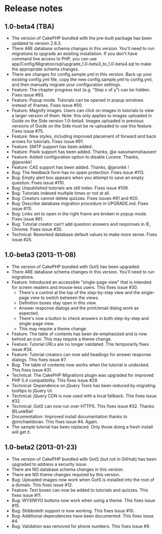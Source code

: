 Release notes
=================

1.0-beta4 (TBA)
-------------------------------------------------------------------------------
* The version of CakePHP bundled with the pre-built package has been updated to version 2.6.3.
* There ARE database schema changes in this version.  You'll need to run migrations to upgrade an existing installation.  If you don't have command line access to PHP, you can use app/Config/Migration/sql/upgrade_1.0-beta3_to_1.0-beta4.sql to make the appropriate schema changes.
* There are changes for config.sample.yml in this version. Back up your existing config.yml file, copy the new config.sample.yml to config.yml, and then manually migrate your configuration settings.
* Feature: The chapter progress text (e.g. “Step x of y”) can be hidden. Fixes issue #93.
* Feature: Popup mode.  Tutorials can be opened in popup windows instead of iframes.  Fixes issue #50.
* Feature: Magnify images.  Users can click on images in tutorials to view a larger version of them.  Note: this only applies to images uploaded in Guide on the Side version 1.0-beta4.  Images uploaded in previous versions of Guide on the Side must be re-uploaded to use this feature.  Fixes issue #75.
* Feature: New styles, including improved placement of forward and back arrows for tutorials.  Fixes issue #91.
* Feature: SMTP support has been added.
* Feature: Piwik support has been added.  Thanks, @a-sassmannshausen!
* Feature: Added configuration option to disable Lucene.  Thanks, @jaronkk!
* Feature: CAS support has been added.  Thanks, @jaronkk !
* Bug: The feedback form has no spam protection.  Fixes issue #113.
* Bug: Empty alert box appears when you attempt to save an empty question.  Fixes issue #110.
* Bug: Unpublished tutorials are still index.  Fixes issue #109.
* Bug: Tutorials indexed multiple times or not at all.
* Bug: Creators cannot delete quizzes.  Fixes issues #91 and #20.
* Bug: Describe database migration procedure in UPGRADE.md.  Fixes issue #70.
* Bug: Links set to open in the right frame are broken in popup mode.  Fixes issue #61.
* Bug: Tutorial creator can't add question answers and responses in IE, Chrome.  Fixes issue #35.
* Technical: Reworked database default values to make more sense.  Fixes issue #25.



1.0-beta3 (2013-11-08)
-------------------------------------------------------------------------------
* The version of CakePHP bundled with GotS has been upgraded.
* There ARE database schema changes in this version. You'll need to run migrations.
* Feature: Introduced an accessible "single-page view" that is intended for screen readers and mouse-less users. This fixes issue #30.
  * There's a control at the top of the step-by-step view and the single-page view to switch between the views.
  * Definition boxes stay open in this view.
  * Answer response dialogs and the print/email dialog work as expected.
  * There's now a button to check answers in both step-by-step and single-page view.
  * This may require a theme change.
* Feature: The table of contents has been de-emphasized and is now behind an icon. This may require a theme change.
* Feature: Tutorial URLs are no longer validated. This temporarily fixes issue #34.
* Feature: Tutorial creators can now add headings for answer response dialogs. This fixes issue #7.
* Bug: The table of contents now works when the tutorial is undocked. This fixes issue #31.
* Technical: The CakePHP Migrations plugin was upgraded for improved PHP 5.4 compatibility. This fixes issue #29.
* Technical: Dependence on jQuery Tools has been reduced by migrating tooltips to jQuery UI.
* Technical: jQuery CDN is now used with a local fallback. This fixes issue #32.
* Technical: GotS can now run over HTTPS. This fixes issue #32. Thanks @LunkRat!
* Documentation: Improved install documentation thanks to @michaeldoran. This fixes issue #4. Again.
* The sample tutorial has been replaced. Only those doing a fresh install will get it.

1.0-beta2 (2013-01-23)
-------------------------------------------------------------------------------
* The version of CakePHP bundled with GotS (but not in GitHub) has been upgraded to address a security issue.
* There are NO database schema changes in this version.
* There are NO theme changes required by this version.
* Bug: Uploaded images now work when GotS is installed into the root of a domain. This fixes issue #12.
* Feature: Text boxes can now be added to tutorials and quizzes. This fixes issue #11.
* Bug: WYSIWYG buttons now work when using a theme. This fixes issue #15.
* Bug: Shibboleth support is now working. This fixes issue #10.
* Bug: Additional dependencies have been documented. This fixes issue #4.
* Bug: Validation was removed for phone numbers. This fixes issue #9.

